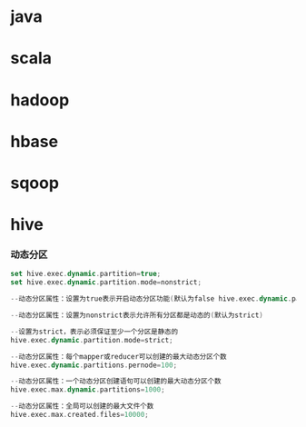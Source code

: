 # java

# scala

# hadoop

# hbase

# sqoop

# hive

### 动态分区

```swift
set hive.exec.dynamic.partition=true;
set hive.exec.dynamic.partition.mode=nonstrict;
```

```swift
--动态分区属性：设置为true表示开启动态分区功能(默认为false hive.exec.dynamic.partition=true);

--动态分区属性：设置为nonstrict表示允许所有分区都是动态的(默认为strict)

--设置为strict，表示必须保证至少一个分区是静态的
hive.exec.dynamic.partition.mode=strict;

--动态分区属性：每个mapper或reducer可以创建的最大动态分区个数
hive.exec.dynamic.partitions.pernode=100;

--动态分区属性：一个动态分区创建语句可以创建的最大动态分区个数
hive.exec.max.dynamic.partitions=1000;

--动态分区属性：全局可以创建的最大文件个数
hive.exec.max.created.files=10000;
```

